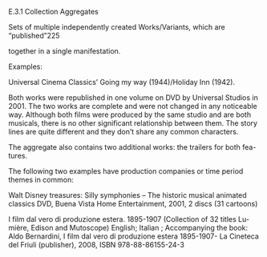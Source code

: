 E.3.1 Collection Aggregates

Sets  of  multiple  independently  created  Works/Variants,  which  are  “published”225

together in a single manifestation.

Examples:

Universal Cinema Classics’ Going my way (1944)/Holiday Inn (1942).

Both works were republished in one volume on DVD by Universal Studios in
2001. The two works are complete and were not changed in any noticeable
way. Although both films were produced by the same studio and are both
musicals, there is no other significant relationship between them. The story
lines are quite different and they don’t share any common characters.

The aggregate also contains two additional works: the trailers for both fea-
tures.

The following two examples have production companies or time period themes
in common:

Walt  Disney  treasures:  Silly  symphonies  –  The  historic  musical  animated
classics DVD, Buena Vista Home Entertainment, 2001, 2 discs (31 cartoons)

I  film  dal  vero  di  produzione  estera.  1895-1907  (Collection  of  32  titles  Lu-
mière,  Edison  and  Mutoscope)  English;  Italian  ;  Accompanying  the  book:
Aldo Bernardini, I film dal vero di produzione estera 1895-1907- La Cineteca
del Friuli (publisher), 2008, ISBN 978-88-86155-24-3
